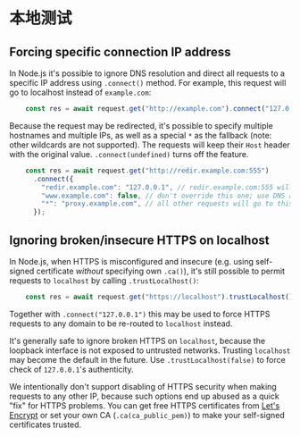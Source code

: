 # 本地测试

## Forcing specific connection IP address

In Node.js it's possible to ignore DNS resolution and direct all requests to a specific IP address using `.connect()` method. For example, this request will go to localhost instead of `example.com`:

```js
    const res = await request.get("http://example.com").connect("127.0.0.1");
```

Because the request may be redirected, it's possible to specify multiple hostnames and multiple IPs, as well as a special `*` as the fallback (note: other wildcards are not supported). The requests will keep their `Host` header with the original value. `.connect(undefined)` turns off the feature.

```js
    const res = await request.get("http://redir.example.com:555")
      .connect({
        "redir.example.com": "127.0.0.1", // redir.example.com:555 will use 127.0.0.1:555
        "www.example.com": false, // don't override this one; use DNS as normal
        "*": "proxy.example.com", // all other requests will go to this host
      });
```

## Ignoring broken/insecure HTTPS on localhost

In Node.js, when HTTPS is misconfigured and insecure (e.g. using self-signed certificate *without* specifying own `.ca()`), it's still possible to permit requests to `localhost` by calling `.trustLocalhost()`:

```js
    const res = await request.get("https://localhost").trustLocalhost()
```

Together with `.connect("127.0.0.1")` this may be used to force HTTPS requests to any domain to be re-routed to `localhost` instead.

It's generally safe to ignore broken HTTPS on `localhost`, because the loopback interface is not exposed to untrusted networks. Trusting `localhost` may become the default in the future. Use `.trustLocalhost(false)` to force check of `127.0.0.1`'s authenticity.

We intentionally don't support disabling of HTTPS security when making requests to any other IP, because such options end up abused as a quick "fix" for HTTPS problems. You can get free HTTPS certificates from [Let's Encrypt](https://certbot.eff.org) or set your own CA (`.ca(ca_public_pem)`) to make your self-signed certificates trusted.
